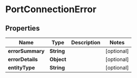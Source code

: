 # PortConnectionError

## Properties
Name | Type | Description | Notes
------------ | ------------- | ------------- | -------------
**errorSummary** | **String** |  |  [optional]
**errorDetails** | **Object** |  |  [optional]
**entityType** | **String** |  |  [optional]
